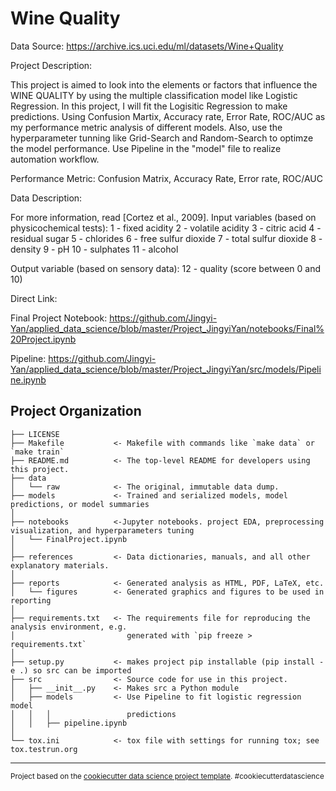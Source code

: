 Wine Quality
==============================

Data Source: https://archive.ics.uci.edu/ml/datasets/Wine+Quality

Project Description:

This project is aimed to look into the elements or factors that influence the WINE QUALITY by using the multiple classification model like Logistic Regression. In this project, I will fit the Logisitic Regression to make predictions. Using Confusion Martix, Accuracy rate, Error Rate, ROC/AUC as my performance metric analysis of different models. Also, use the hyperparameter tunning like Grid-Search and Random-Search to optimze the model performance. 
Use Pipeline in the "model" file to realize automation workflow.

Performance Metric:
Confusion Matrix, Accuracy Rate, Error rate, ROC/AUC

Data Description:

For more information, read [Cortez et al., 2009].
Input variables (based on physicochemical tests):
1 - fixed acidity
2 - volatile acidity
3 - citric acid
4 - residual sugar
5 - chlorides
6 - free sulfur dioxide
7 - total sulfur dioxide
8 - density
9 - pH
10 - sulphates
11 - alcohol


Output variable (based on sensory data):
12 - quality (score between 0 and 10)

Direct Link:

Final Project Notebook:
https://github.com/Jingyi-Yan/applied_data_science/blob/master/Project_JingyiYan/notebooks/Final%20Project.ipynb

Pipeline:
https://github.com/Jingyi-Yan/applied_data_science/blob/master/Project_JingyiYan/src/models/Pipeline.ipynb

Project Organization
------------

    ├── LICENSE
    ├── Makefile           <- Makefile with commands like `make data` or `make train`
    ├── README.md          <- The top-level README for developers using this project.
    ├── data
    │   └── raw            <- The original, immutable data dump.
    ├── models             <- Trained and serialized models, model predictions, or model summaries
    │
    ├── notebooks          <-Jupyter notebooks. project EDA, preprocessing visualization, and hyperparameters tuning
    │   └── FinalProject.ipynb
    │
    ├── references         <- Data dictionaries, manuals, and all other explanatory materials.
    │
    ├── reports            <- Generated analysis as HTML, PDF, LaTeX, etc.
    │   └── figures        <- Generated graphics and figures to be used in reporting
    │
    ├── requirements.txt   <- The requirements file for reproducing the analysis environment, e.g.
    │                         generated with `pip freeze > requirements.txt`
    │
    ├── setup.py           <- makes project pip installable (pip install -e .) so src can be imported
    ├── src                <- Source code for use in this project.
    │   ├── __init__.py    <- Makes src a Python module
    │   ├── models         <- Use Pipeline to fit logistic regression model
    │   │   │                 predictions
    │   │   ├── pipeline.ipynb
    │
    └── tox.ini            <- tox file with settings for running tox; see tox.testrun.org


--------

<p><small>Project based on the <a target="_blank" href="https://drivendata.github.io/cookiecutter-data-science/">cookiecutter data science project template</a>. #cookiecutterdatascience</small></p>

